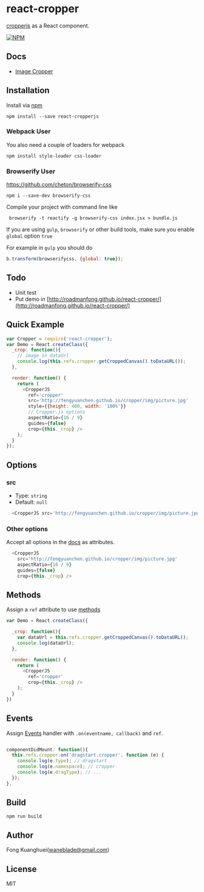 # react-cropper

[cropperjs](https://github.com/fengyuanchen/cropperjs) as a React component.

[![NPM](https://nodei.co/npm/react-cropper.png)](https://www.npmjs.com/package/react-cropper)


## Docs
* [Image Cropper](https://github.com/tapp-tv/react-cropperjs)

## Installation

Install via [npm](https://www.npmjs.com/package/react-cropperjs)

```shell
npm install --save react-cropperjs
```

### Webpack User

You also need a couple of loaders for webpack

```shell
npm install style-loader css-loader
```

### Browserify User

https://github.com/cheton/browserify-css

```shell
npm i --save-dev browserify-css
```

Compile your project with command line like

```shell
 browserify -t reactify -g browserify-css index.jsx > bundle.js
```

If you are using `gulp`, `browserify` or other build tools, make sure you enable `global` option `true`

For example in `gulp` you should do

```js
b.transform(browserifycss, {global: true});
```

## Todo
* Unit test
* Put demo in [http://roadmanfong.github.io/react-cropper/](http://roadmanfong.github.io/react-cropper/)

## Quick Example
```js
var Cropper = require('react-cropper');
var Demo = React.createClass({
  _crop: function(){
    // image in dataUrl
    console.log(this.refs.cropper.getCroppedCanvas().toDataURL());
  },

  render: function() {
    return (
      <CropperJS
        ref='cropper'
        src='http://fengyuanchen.github.io/cropper/img/picture.jpg'
        style={{height: 400, width: '100%'}}
        // Cropper.js options
        aspectRatio={16 / 9}
        guides={false}
        crop={this._crop} />
    );
  }
});

```

## Options

### src
* Type: `string`
* Default: `null`

```js
  <CropperJS src='http://fengyuanchen.github.io/cropper/img/picture.jpg' />
```

### Other options

Accept all options in the [docs](https://github.com/fengyuanchen/cropper#options) as attributes.

```js
  <CropperJS
    src='http://fengyuanchen.github.io/cropper/img/picture.jpg'
    aspectRatio={16 / 9} 
    guides={false} 
    crop={this._crop} />
```

## Methods
Assign a `ref` attribute to use [methods](https://github.com/fengyuanchen/cropper#methods)

```js
var Demo = React.createClass({

  _crop: function(){
    var dataUrl = this.refs.cropper.getCroppedCanvas().toDataURL();
    console.log(dataUrl);
  },

  render: function() {
    return (
      <CropperJS
        ref='cropper'
        crop={this._crop} />
    );
  }
})
```

## Events

Assign [Events](https://github.com/fengyuanchen/cropper#events) handler with `.on(eventname, callback)` and `ref`.

```js

componentDidMount: function(){
  this.refs.cropper.on('dragstart.cropper', function (e) {
    console.log(e.type); // dragstart
    console.log(e.namespace); // cropper
    console.log(e.dragType); // ...
  });
},

```

## Build

```
npm run build
```

## Author
Fong Kuanghuei(waneblade@gmail.com)

## License
MIT
